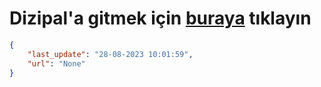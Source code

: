 # Dizipal'a gitmek için [buraya](None) tıklayın
    
```json
{
    "last_update": "28-08-2023 10:01:59",
    "url": "None"
}
```